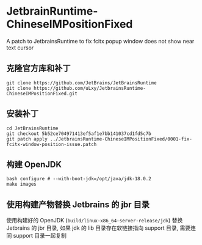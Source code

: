 # JetbrainRuntime-ChineseIMPositionFixed
A patch to JetbrainsRuntime to fix fcitx popup window does not show near text cursor

## 克隆官方库和补丁
```shell
git clone https://github.com/JetBrains/JetBrainsRuntime
git clone https://github.com/uLxy/JetbrainsRuntime-ChineseIMPositionFixed.git
```

## 安装补丁
```shell
cd JetBrainsRuntime
git checkout 5b52ce704971413ef5af1e7bb141037cd1fd5c7b
git patch apply ../JetbrainsRuntime-ChineseIMPositionFixed/0001-fix-fcitx-window-position-issue.patch
```

## 构建 OpenJDK
``` shell
bash configure # --with-boot-jdk=/opt/java/jdk-18.0.2
make images
```

## 使用构建产物替换 Jetbrains 的 jbr 目录
使用构建好的 OpenJDK (`build/linux-x86_64-server-release/jdk`) 替换 Jetbrains 的 jbr 目录, 如果 jdk 的 lib 目录存在软链接指向 support 目录, 需要连同 support 目录一起复制